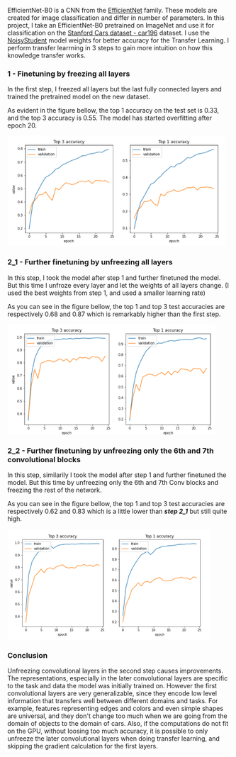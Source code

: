 EfficientNet-B0 is a CNN from the [EfficientNet](https://arxiv.org/pdf/1905.11946.pdf) family. These models are created for image classification and differ in number of parameters. In this project, I take an EfficientNet-B0 pretrained on ImageNet and use it for classification on the [Stanford Cars dataset - car196](https://ai.stanford.edu/~jkrause/cars/car_dataset.html) dataset. I use the [NoisyStudent](https://keras.io/examples/vision/image_classification_efficientnet_fine_tuning/#using-the-latest-efficientnet-weights) model weights for better accuracy for the Transfer Learning. 
I perform transfer learrning in 3 steps to gain more intuition on how this knowledge transfer works.

### 1 - Finetuning by freezing all layers
In the first step, I freezed all layers but the last fully connected layers and trained the pretrained model on the new dataset.

As evident in the figure bellow, the top 1 accuracy on the test set is 0.33, and the top 3 accuracy is 0.55. The model has started overfitting after epoch 20.

<img src="src/1_finetuning.png" data-canonical-src="src/1_finetuning.png" height="250" />

### 2_1 - Further finetuning by unfreezing all layers
In this step, I took the model after step 1 and further finetuned the model. But this time I unfroze every layer and let the weights of all layers change.
(I used the best weights from step 1, and used a smaller learning rate)

As you can see in the figure bellow, the top 1 and top 3 test accuracies are respectively 0.68 and 0.87 which is remarkably higher than the first step.

<img src="src/2_unfreeze_all_layers.png" data-canonical-src="src/2_unfreeze_all_layers.png" height="250" />

### 2_2 - Further finetuning by unfreezing only the 6th and 7th convolutional blocks
In this step, similarily I took the model after step 1 and further finetuned the model. But this time by unfreezing only the 6th and 7th Conv blocks and freezing the rest of the network.

As you can see in the figure bellow, the top 1 and top 3 test accuracies are respectively 0.62 and 0.83 which is a little lower than ***step 2_1*** but still quite high.

<img src="src/3_unfreeze_layers_6_7.png" data-canonical-src="src/3_unfreeze_layers_6_7.png" height="250" />

### Conclusion

Unfreezing convolutional layers in the second step causes improvements. The representations, especially in the later convolutional layers are specific to the task and data the model was initially trained on. 
However the first convolutional layers are very generalizable, since they encode low level information that transfers well between different domains and tasks. For example, features representing edges and colors and even simple shapes are universal, and they don't change too much when we are going from the domain of objects to the domain of cars.
Also, if the computations do not fit on the GPU, without loosing too much accuracy, it is possible to only unfreeze the later convolutional layers when doing transfer learning, and skipping the gradient calculation for the first layers. 
